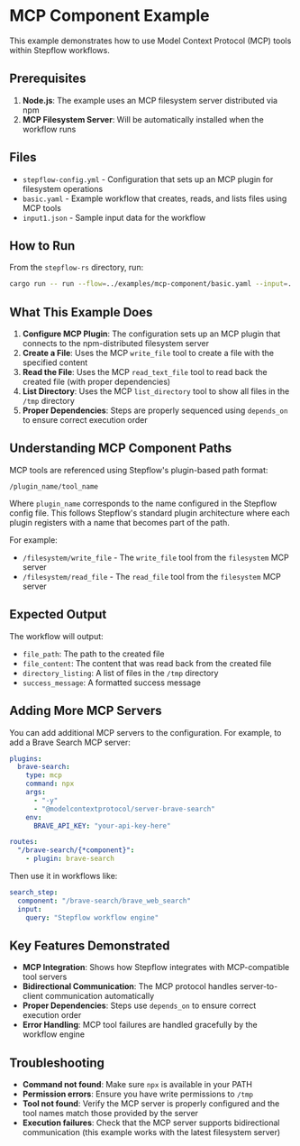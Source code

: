 # MCP Component Example

This example demonstrates how to use Model Context Protocol (MCP) tools within Stepflow workflows.

## Prerequisites

1. **Node.js**: The example uses an MCP filesystem server distributed via npm
2. **MCP Filesystem Server**: Will be automatically installed when the workflow runs

## Files

- `stepflow-config.yml` - Configuration that sets up an MCP plugin for filesystem operations
- `basic.yaml` - Example workflow that creates, reads, and lists files using MCP tools
- `input1.json` - Sample input data for the workflow

## How to Run

From the `stepflow-rs` directory, run:

```bash
cargo run -- run --flow=../examples/mcp-component/basic.yaml --input=../examples/mcp-component/input1.json --config=../examples/mcp-component/stepflow-config.yml
```

## What This Example Does

1. **Configure MCP Plugin**: The configuration sets up an MCP plugin that connects to the npm-distributed filesystem server
2. **Create a File**: Uses the MCP `write_file` tool to create a file with the specified content
3. **Read the File**: Uses the MCP `read_text_file` tool to read back the created file (with proper dependencies)
4. **List Directory**: Uses the MCP `list_directory` tool to show all files in the `/tmp` directory
5. **Proper Dependencies**: Steps are properly sequenced using `depends_on` to ensure correct execution order

## Understanding MCP Component Paths

MCP tools are referenced using Stepflow's plugin-based path format:
```
/plugin_name/tool_name
```

Where `plugin_name` corresponds to the name configured in the Stepflow config file. This follows Stepflow's standard plugin architecture where each plugin registers with a name that becomes part of the path.

For example:
- `/filesystem/write_file` - The `write_file` tool from the `filesystem` MCP server
- `/filesystem/read_file` - The `read_file` tool from the `filesystem` MCP server

## Expected Output

The workflow will output:
- `file_path`: The path to the created file
- `file_content`: The content that was read back from the created file  
- `directory_listing`: A list of files in the `/tmp` directory
- `success_message`: A formatted success message

## Adding More MCP Servers

You can add additional MCP servers to the configuration. For example, to add a Brave Search MCP server:

```yaml
plugins:
  brave-search:
    type: mcp
    command: npx
    args:
      - "-y"
      - "@modelcontextprotocol/server-brave-search"
    env:
      BRAVE_API_KEY: "your-api-key-here"

routes:
  "/brave-search/{*component}":
    - plugin: brave-search
```

Then use it in workflows like:
```yaml
search_step:
  component: "/brave-search/brave_web_search"
  input:
    query: "Stepflow workflow engine"
```

## Key Features Demonstrated

- **MCP Integration**: Shows how Stepflow integrates with MCP-compatible tool servers
- **Bidirectional Communication**: The MCP protocol handles server-to-client communication automatically
- **Proper Dependencies**: Steps use `depends_on` to ensure correct execution order
- **Error Handling**: MCP tool failures are handled gracefully by the workflow engine

## Troubleshooting

- **Command not found**: Make sure `npx` is available in your PATH
- **Permission errors**: Ensure you have write permissions to `/tmp`
- **Tool not found**: Verify the MCP server is properly configured and the tool names match those provided by the server
- **Execution failures**: Check that the MCP server supports bidirectional communication (this example works with the latest filesystem server)